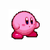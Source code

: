 <span><img src="https://github.com/minisyu/minisyu/blob/main/public/yapyap.gif" width="50" height="50"><span>
